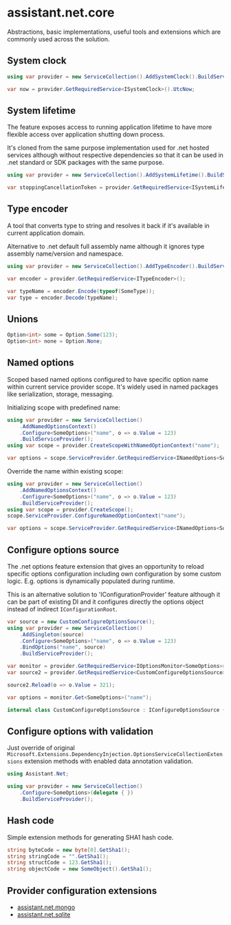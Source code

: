 ﻿# assistant.net.core

Abstractions, basic implementations, useful tools and extensions which are commonly used across the solution.

## System clock

```csharp
using var provider = new ServiceCollection().AddSystemClock().BuildServiceProvider();

var now = provider.GetRequiredService<ISystemClock>().UtcNow;
```

## System lifetime

The feature exposes access to running application lifetime to have more flexible access over
application shutting down process.

It's cloned from the same purpose implementation used for .net hosted services although without respective dependencies
so that it can be used in .net standard or SDK packages with the same purpose.

```csharp
using var provider = new ServiceCollection().AddSystemLifetime().BuildServiceProvider();

var stoppingCancellationToken = provider.GetRequiredService<ISystemLifetime>().Stopping;
```

## Type encoder

A tool that converts type to string and resolves it back if it's available in current application domain.

Alternative to .net default full assembly name although it ignores type assembly name/version and namespace.

```csharp
using var provider = new ServiceCollection().AddTypeEncoder().BuildServiceProvider();

var encoder = provider.GetRequiredService<ITypeEncoder>();

var typeName = encoder.Encode(typeof(SomeType));
var type = encoder.Decode(typeName);
```

## Unions

```csharp
Option<int> some = Option.Some(123);
Option<int> none = Option.None;
```

## Named options

Scoped based named options configured to have specific option name within current service provider scope.
It's widely used in named packages like serialization, storage, messaging.

Initializing scope with predefined name:

```csharp
using var provider = new ServiceCollection()
    .AddNamedOptionsContext()
    .Configure<SomeOptions>("name", o => o.Value = 123)
    .BuildServiceProvider();
using var scope = provider.CreateScopeWithNamedOptionContext("name");

var options = scope.ServiceProvider.GetRequiredService<INamedOptions<SomeOptions>>().Value;
```

Override the name within existing scope:

```csharp
using var provider = new ServiceCollection()
    .AddNamedOptionsContext()
    .Configure<SomeOptions>("name", o => o.Value = 123)
    .BuildServiceProvider();
using var scope = provider.CreateScope();
scope.ServiceProvider.ConfigureNamedOptionContext("name");

var options = scope.ServiceProvider.GetRequiredService<INamedOptions<SomeOptions>>().Value;
```

## Configure options source

The .net options feature extension that gives an opportunity to reload specific options configuration
including own configuration by some custom logic. E.g. options is dynamically populated during runtime.

This is an alternative solution to 'IConfigurationProvider' feature although it can be part of existing DI
and it configures directly the options object instead of indirect `IConfigurationRoot`.

```csharp
var source = new CustomConfigureOptionsSource();
using var provider = new ServiceCollection()
    .AddSingleton(source)
    .Configure<SomeOptions>("name", o => o.Value = 123)
    .BindOptions("name", source)
    .BuildServiceProvider();

var monitor = provider.GetRequiredService<IOptionsMonitor<SomeOptions>>();
var source2 = provider.GetRequiredService<CustomConfigureOptionsSource>();

source2.Reload(o => o.Value = 321);

var options = monitor.Get<SomeOptions>("name");

internal class CustomConfigureOptionsSource : IConfigureOptionsSource { ... }
```

## Configure options with validation

Just override of original `Microsoft.Extensions.DependencyInjection.OptionsServiceCollectionExtensions` extension methods
with enabled data annotation validation.

```csharp
using Assistant.Net;

using var provider = new ServiceCollection()
    .Configure<SomeOptions>(delegate { })
    .BuildServiceProvider();
```

## Hash code

Simple extension methods for generating SHA1 hash code.

```csharp
string byteCode = new byte[0].GetSha1();
string stringCode = "".GetSha1();
string structCode = 123.GetSha1();
string objectCode = new SomeObject().GetSha1();
```

## Provider configuration extensions

- [assistant.net.mongo](https://www.nuget.org/packages/assistant.net.mongo/)
- [assistant.net.sqlite](https://www.nuget.org/packages/assistant.net.sqlite/)